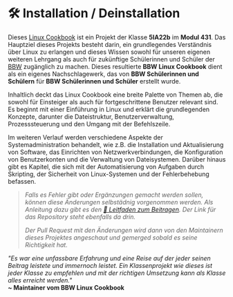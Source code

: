 # 🛠 Installation / Deinstallation

Dieses [Linux Cookbook](https://bbw-linux-cookbook.gitbook.io/) ist ein Projekt der Klasse **5IA22b** im **Modul 431**. Das Hauptziel dieses Projekts besteht darin, ein grundlegendes Verständnis über Linux zu erlangen und dieses Wissen sowohl für unseren eigenen weiteren Lehrgang als auch für zukünftige Schülerinnen und Schüler der [BBW](https://www.bbw.ch/) zugänglich zu machen. Dieses resultierte **BBW Linux Cookbook** dient als ein eigenes Nachschlagewerk, das von **BBW Schülerinnen und Schülern** für **BBW Schülerinnen und Schüler** erstellt wurde.

Inhaltlich deckt das Linux Cookbook eine breite Palette von Themen ab, die sowohl für Einsteiger als auch für fortgeschrittene Benutzer relevant sind. Es beginnt mit einer Einführung in Linux und erklärt die grundlegenden Konzepte, darunter die Dateistruktur, Benutzerverwaltung, Prozesssteuerung und den Umgang mit der Befehlszeile.

Im weiteren Verlauf werden verschiedene Aspekte der Systemadministration behandelt, wie z.B. die Installation und Aktualisierung von Software, das Einrichten von Netzwerkverbindungen, die Konfiguration von Benutzerkonten und die Verwaltung von Dateisystemen. Darüber hinaus gibt es Kapitel, die sich mit der Automatisierung von Aufgaben durch Skripting, der Sicherheit von Linux-Systemen und der Fehlerbehebung befassen.

> _Falls es Fehler gibt oder Ergänzungen gemacht werden sollen, können diese Änderungen selbstädnig vorgenommen werden. Als Anleitung dazu gibt es den_ [_🤝 Leitfaden zum Beitragen_](docs/leitfaden-zum-beitragen/)_. Der Link für das Repository steht ebenfalls da drin._
>
> _Der Pull Request mit den Änderungen wird dann von den Maintainern dieses Projektes angeschaut und gemerged sobald es seine Richtigkeit hat._

_"Es war eine unfassbare Erfahrung und eine Reise auf der jeder seinen Beitrag leistete und immernoch leistet. Ein Klassenprojekt wie dieses ist jeder Klasse zu empfehlen und mit der richtigen Umsetzung kann als Klasse alles erreicht werden."_\
**\~ Maintainer vom BBW Linux Cookbook**
